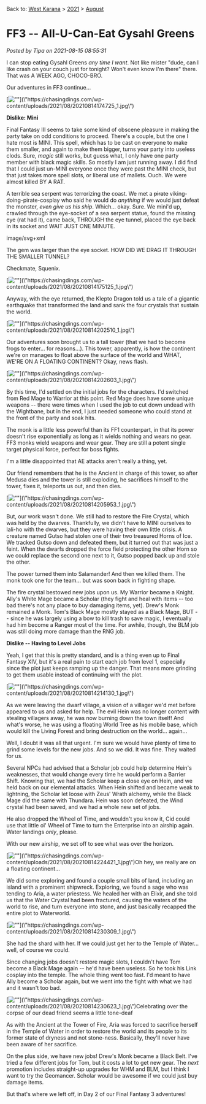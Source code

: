 Back to: [West Karana](/posts/westkarana.md) > [2021](/posts/2021/westkarana.md) > [August](./westkarana.md)
# FF3 -- All-U-Can-Eat Gysahl Greens

*Posted by Tipa on 2021-08-15 08:55:31*


I can stop eating Gysahl Greens *any time I want*. Not like mister \"dude, can I like crash on your couch just for tonight? Won't even know I'm there\" there. That was A WEEK AGO, CHOCO-BRO.



Our adventures in FF3 continue...





[![\"\"](\"https://chasingdings.com/wp-content/uploads/2021/08/20210814174725_1-1024x576.jpg\")](\"https://chasingdings.com/wp-content/uploads/2021/08/20210814174725_1.jpg\")

**Dislike: Mini**



Final Fantasy III seems to take some kind of obscene pleasure in making the party take on odd conditions to proceed. There's a couple, but the one I hate most is MINI. This spell, which has to be cast on everyone to make them smaller, and again to make them bigger, turns your party into useless clods. Sure, *magic* still works, but guess what, I only have one party member with black magic skills. So mostly I am just running away. I did find that I could just un-MINI everyone once they were past the MINI check, but that just takes more spell slots, or liberal use of mallets. Ouch. We were almost killed BY A RAT.



A terrible sea serpent was terrorizing the coast. We met a ~~pirate~~ viking-doing-pirate-cosplay who said he would do *anything* if we would just defeat the monster, *even give us his ship*. Which... okay. Sure. We mini'd up, crawled through the eye-socket of a sea serpent statue, found the missing eye (rat had it), came back, THROUGH the eye tunnel, placed the eye back in its socket and WAIT JUST ONE MINUTE.




 
 
 
 
 
 
 
 
 
 
 image/svg+xml
 
 
 
 
 
 
 
 
 
 
 
 
 
 
 
 
 
 
 
 
 
 
 
 
 
 
 
 
 
 
 
 
 


The gem was larger than the eye socket. HOW DID WE DRAG IT THROUGH THE SMALLER TUNNEL?



Checkmate, Squenix.



[![\"\"](\"https://chasingdings.com/wp-content/uploads/2021/08/20210814175125_1-1024x576.jpg\")](\"https://chasingdings.com/wp-content/uploads/2021/08/20210814175125_1.jpg\")

Anyway, with the eye returned, the Klepto Dragon told us a tale of a gigantic earthquake that transformed the land and sank the four crystals that sustain the world.



[![\"\"](\"https://chasingdings.com/wp-content/uploads/2021/08/20210814202510_1-1024x576.jpg\")](\"https://chasingdings.com/wp-content/uploads/2021/08/20210814202510_1.jpg\")

Our adventures soon brought us to a tall tower (that we had to become frogs to enter... for reasons...). This tower, apparently, is how the continent we're on manages to float above the surface of the world and WHAT, WE'RE ON A FLOATING CONTINENT? Okay, news flash.



[![\"\"](\"https://chasingdings.com/wp-content/uploads/2021/08/20210814202603_1-1024x576.jpg\")](\"https://chasingdings.com/wp-content/uploads/2021/08/20210814202603_1.jpg\")

By this time, I'd settled on the initial jobs for the characters. I'd switched from Red Mage to Warrior at this point. Red Mage does have some unique weapons -- there were times when I used the job to cut down undead with the Wightbane, but in the end, I just needed someone who could stand at the front of the party and soak hits.



The monk is a little less powerful than its FF1 counterpart, in that its power doesn't rise exponentially as long as it wields nothing and wears no gear. FF3 monks wield weapons and wear gear. They are still a potent single target physical force, perfect for boss fights.



I'm a little disappointed that AE attacks aren't really a thing, yet.



Our friend remembers that he is the Ancient in charge of this tower, so after Medusa dies and the tower is still exploding, he sacrifices himself to the tower, fixes it, teleports us out, and then dies.



[![\"\"](\"https://chasingdings.com/wp-content/uploads/2021/08/20210814205953_1-1024x576.jpg\")](\"https://chasingdings.com/wp-content/uploads/2021/08/20210814205953_1.jpg\")

But, our work wasn't done. We still had to restore the Fire Crystal, which was held by the dwarves. Thankfully, we didn't have to MINI ourselves to lali-ho with the dwarves, but they were having their own little crisis. A creature named Gutso had stolen one of their two treasured Horns of Ice. We tracked Gutso down and defeated them, but it turned out that was just a feint. When the dwarfs dropped the force field protecting the other Horn so we could replace the second one next to it, Gutso popped back up and stole the other.



The power turned them into Salamander! And then we killed them. The monk took one for the team... but was soon back in fighting shape.



The fire crystal bestowed new jobs upon us. My Warrior became a Knight. Ally's White Mage became a Scholar (they fight and heal with items -- too bad there's not any place to buy damaging items, yet). Drew's Monk remained a Monk. Tom's Black Mage mostly stayed as a Black Mage, BUT -- since he was largely using a bow to kill trash to save magic, I eventually had him become a Ranger most of the time. For awhile, though, the BLM job was still doing more damage than the RNG job.



**Dislike -- Having to Level Jobs**



Yeah, I get that this is pretty standard, and is a thing even up to Final Fantasy XIV, but it's a real pain to start each job from level 1, especially since the plot just keeps ramping up the danger. That means more grinding to get them usable instead of continuing with the plot.



[![\"\"](\"https://chasingdings.com/wp-content/uploads/2021/08/20210814214130_1-1024x576.jpg\")](\"https://chasingdings.com/wp-content/uploads/2021/08/20210814214130_1.jpg\")

As we were leaving the dwarf village, a vision of a villager we'd met before appeared to us and asked for help. The evil Hein was no longer content with stealing villagers away, he was now burning down the town itself! And what's worse, he was using a floating World Tree as his mobile base, which would kill the Living Forest and bring destruction on the world... again...



Well, I doubt it was all that urgent. I'm sure we would have plenty of time to grind some levels for the new jobs. And so we did. It was fine. They waited for us.



Several NPCs had advised that a Scholar job could help determine Hein's weaknesses, that would change every time he would perform a Barrier Shift. Knowing that, we had the Scholar keep a close eye on Hein, and we held back on our elemental attacks. When Hein shifted and became weak to lightning, the Scholar let loose with Zeus' Wrath alchemy, while the Black Mage did the same with Thundara. Hein was soon defeated, the Wind crystal had been saved, and we had a whole new set of jobs.



He also dropped the Wheel of Time, and wouldn't you know it, Cid could use that little ol' Wheel of Time to turn the Enterprise into an airship again. Water landings *only*, please.



With our new airship, we set off to see what was over the horizon.



[![\"\"](\"https://chasingdings.com/wp-content/uploads/2021/08/20210814224421_1-1024x576.jpg\")](\"https://chasingdings.com/wp-content/uploads/2021/08/20210814224421_1.jpg\")Oh hey, we really are on a floating continent...

We did some exploring and found a couple small bits of land, including an island with a prominent shipwreck. Exploring, we found a sage who was tending to Aria, a water priestess. We healed her with an Elixir, and she told us that the Water Crystal had been fractured, causing the waters of the world to rise, and turn everyone into stone, and just basically recapped the entire plot to Waterworld. 



[![\"\"](\"https://chasingdings.com/wp-content/uploads/2021/08/20210814230309_1-1024x576.jpg\")](\"https://chasingdings.com/wp-content/uploads/2021/08/20210814230309_1.jpg\")

She had the shard with her. If we could just get her to the Temple of Water... well, of course we could.



Since changing jobs doesn't restore magic slots, I couldn't have Tom become a Black Mage again -- he'd have been useless. So he took his Link cosplay into the temple. The whole thing went too fast. I'd meant to have Ally become a Scholar again, but we went into the fight with what we had and it wasn't too bad.



[![\"\"](\"https://chasingdings.com/wp-content/uploads/2021/08/20210814230623_1-1024x576.jpg\")](\"https://chasingdings.com/wp-content/uploads/2021/08/20210814230623_1.jpg\")Celebrating over the corpse of our dead friend seems a little tone-deaf

As with the Ancient at the Tower of Fire, Aria was forced to sacrifice herself in the Temple of Water in order to restore the world and its people to its former state of dryness and not stone-ness. Basically, they'll never have been aware of her sacrifice.



On the plus side, we have new jobs! Drew's Monk became a Black Belt. I've tried a few different jobs for Tom, but it costs a lot to get new gear. The *next* promotion includes straight-up upgrades for WHM and BLM, but I think I want to try the Geomancer. Scholar would be awesome if we could just buy damage items.



But that's where we left off, in Day 2 of our Final Fantasy 3 adventures!




